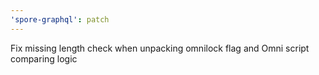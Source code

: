 ```yaml
---
'spore-graphql': patch
---
```


Fix missing length check when unpacking omnilock flag and Omni script comparing logic
